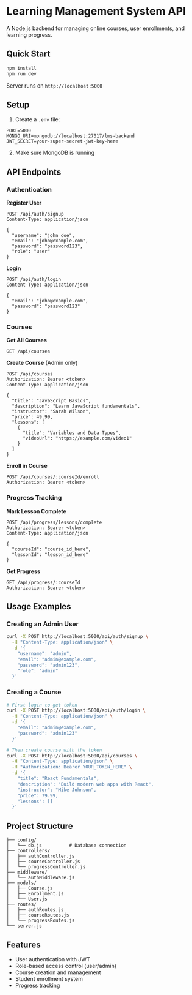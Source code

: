# Learning Management System API

A Node.js backend for managing online courses, user enrollments, and learning progress.

## Quick Start

```bash
npm install
npm run dev
```

Server runs on `http://localhost:5000`

## Setup

1. Create a `.env` file:
```env
PORT=5000
MONGO_URI=mongodb://localhost:27017/lms-backend
JWT_SECRET=your-super-secret-jwt-key-here
```

2. Make sure MongoDB is running

## API Endpoints

### Authentication

**Register User**
```http
POST /api/auth/signup
Content-Type: application/json

{
  "username": "john_doe",
  "email": "john@example.com", 
  "password": "password123",
  "role": "user"
}
```

**Login**
```http
POST /api/auth/login
Content-Type: application/json

{
  "email": "john@example.com",
  "password": "password123"
}
```

### Courses

**Get All Courses**
```http
GET /api/courses
```

**Create Course** (Admin only)
```http
POST /api/courses
Authorization: Bearer <token>
Content-Type: application/json

{
  "title": "JavaScript Basics",
  "description": "Learn JavaScript fundamentals",
  "instructor": "Sarah Wilson",
  "price": 49.99,
  "lessons": [
    {
      "title": "Variables and Data Types",
      "videoUrl": "https://example.com/video1"
    }
  ]
}
```

**Enroll in Course**
```http
POST /api/courses/:courseId/enroll
Authorization: Bearer <token>
```

### Progress Tracking

**Mark Lesson Complete**
```http
POST /api/progress/lessons/complete
Authorization: Bearer <token>
Content-Type: application/json

{
  "courseId": "course_id_here",
  "lessonId": "lesson_id_here"
}
```

**Get Progress**
```http
GET /api/progress/:courseId
Authorization: Bearer <token>
```

## Usage Examples

### Creating an Admin User
```bash
curl -X POST http://localhost:5000/api/auth/signup \
  -H "Content-Type: application/json" \
  -d '{
    "username": "admin",
    "email": "admin@example.com",
    "password": "admin123",
    "role": "admin"
  }'
```

### Creating a Course
```bash
# First login to get token
curl -X POST http://localhost:5000/api/auth/login \
  -H "Content-Type: application/json" \
  -d '{
    "email": "admin@example.com",
    "password": "admin123"
  }'

# Then create course with the token
curl -X POST http://localhost:5000/api/courses \
  -H "Content-Type: application/json" \
  -H "Authorization: Bearer YOUR_TOKEN_HERE" \
  -d '{
    "title": "React Fundamentals",
    "description": "Build modern web apps with React",
    "instructor": "Mike Johnson",
    "price": 79.99,
    "lessons": []
  }'
```

## Project Structure

```
├── config/
│   └── db.js          # Database connection
├── controllers/
│   ├── authController.js
│   ├── courseController.js
│   └── progressController.js
├── middleware/
│   └── authMiddleware.js
├── models/
│   ├── Course.js
│   ├── Enrollment.js
│   └── User.js
├── routes/
│   ├── authRoutes.js
│   ├── courseRoutes.js
│   └── progressRoutes.js
└── server.js
```

## Features

- User authentication with JWT
- Role-based access control (user/admin)
- Course creation and management
- Student enrollment system
- Progress tracking
